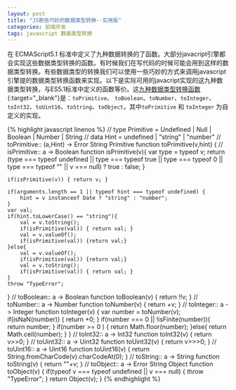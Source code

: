 ```yaml
---
layout: post
title: "JS那些巧妙的数据类型转换--实用版"
categories: 前端开发
tags: javascript 数据类型转换
---
```


在 ECMAScript5.1 标准中定义了九种数据转换的了函数。大部分javacript引擎都会实现这些数据类型转换的函数。有时候我们在写代码的时候可能会用到这样的数据类型转换。有些数据类型的转换我们可以使用一些巧妙的方式来调用javascript引擎提的数据类型转换函数来实现。以下是实际可用的javacript实现的这九种数据类型转换，与ES5.1标准中定义的函数等价。这[九种数据类型转换函数][ES51sec-9]{:target="_blank"}是：`toPrimitive`、 `toBoolean`、`toNumber`、`toInteger`、`toInt32`、`toUint16`、`toString`、`toObject`，其中`toPrimitive` 和 `toInteger` 为自定义的实现。

{% highlight javascript linenos %}
// type Primitive = Undefined | Null | Boolean | Number | String
// data Hint = undefined | "string" | "number"
// toPrimitive:: (a,Hint) -> Error String Primitive
function toPrimitive(v,hint) 
{
    // isPrimitive:: a -> Boolean
    function isPrimitive(v){
        var type = typeof v;
        return (type === typeof undefined || 
                type === typeof true || 
                type === typeof 0 || 
                type === typeof "" || 
                v === null) ? true : false;
    }

    if(isPrimitive(v)) { return v; }

    if(arguments.length == 1 || typeof hint === typeof undefined) {
        hint = v instanceof Date ? "string" : "number";
    }
    var val;
    if(hint.toLowerCase() == "string"){
        val = v.toString();
        if(isPrimitive(val)) { return val; }
        val = v.valueOf();
        if(isPrimitive(val)) {return val;}
    }else{
        val = v.valueOf();
        if(isPrimitive(val)) {return val;}
        val = v.toString();
        if(isPrimitive(val)) { return val; }
    }
    throw "TypeError";
}
// toBoolean:: a -> Boolean
function toBoolean(v) { return !!v; }
// toNumber:: a -> Number
function toNumber(v) { return +v; }
// toInteger:: a -> Integer
function toInteger(v) 
{
    var number = toNumber(v);
    if(isNaN(number)) { return +0; }
    if(number === 0 || !isFinite(number)){ return number; }
    if(number >= 0 ) {
        return Math.floor(number);
    }else{
        return Math.ceil(number);
    }
}
// toInt32:: a -> Int32
function toInt32(v) { return v>>0; }
// toUint32:: a -> Uint32
function toUint32(v) { return v>>>0; }
// toUint16:: a -> Uint16
function toUint16(v) { return String.fromCharCode(v).charCodeAt(0); }
// toString:: a -> String
function toString(v) { return ""+v; }
// toObject:: a -> Error String Object
function toObject(v)
{
    if(typeof v === typeof undefined || v === null) {
        throw "TypeError";
    }
    return Object(v);
}
{% endhighlight %}

[ES51sec-9]: http://ecma-international.org/ecma-262/5.1/index.html#sec-9
